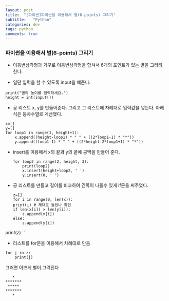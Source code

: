 ```yaml
---
layout: post
title:  "[파이썬]파이썬을 이용해서 별(6-points) 그리기"
subtitle:   "Python"
categories: dev
tags: python
comments: true
---
```



### 파이썬을 이용해서 별(6-points) 그리기

 * 이등변삼각형과 거꾸로 이등변삼각형을 합쳐서 6개의 포인트가 있는 별을 그리려 한다.

 * 일단 입력을 할 수 있도록 input을 해준다.
```
print("별의 높이를 입력하세요.")
height = int(input())
```
 * 공 리스트 x, y를 만들어준다. 그리고 그 리스트에 차례대로 입력값을 넣는다. 아래 식은 등차수열로 계산했다.
```
x=[]
y=[]
for loop1 in range(1, height+1):
    x.append((height-loop1) * " " + ((2*loop1-1) * "*"))
    y.append((loop1-1) * " " + ((2*height-2*loop1+1) * "*"))
```

 * insert를 이용해서 x의 끝과 y의 끝에 공백을 만들어 준다.

    ```
    for loop2 in range(2, height, 3):
        print(loop2)
        x.insert(height+loop2, ' ')
        y.insert(0, ' ')
    ```


 * 공 리스트를 만들고 길이를 비교하여 긴쪽이 나올수 있게 if문을 써주었다.
    ```
    z=[]
    for i in range(0, len(x)):
    print(i) # 제대로 돌았나 확인
    if len(x[i]) > len(y[i]):
        z.append(x[i])
    else:
        z.append(y[i])
print(z)
    ```

 * 리스트를 for문을 이용해서 차례대로 만듬
```
for j in z:
    print(j)
```

그러면 이쁘게 별이 그려진다
```
   *
*******
 *****
*******
   *
```
